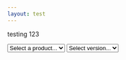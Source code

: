 ```yaml
---
layout: test
---
```

testing 123
<div class="container">
    <select name="product" id="product">
        <option value="initial">Select a product...</option>
    </select>
    <select name="sha" id="sha">
        <option value="initial">Select version...</option>
    </select>
    <div class="info" style="white-space: pre-line"></div>
</div>